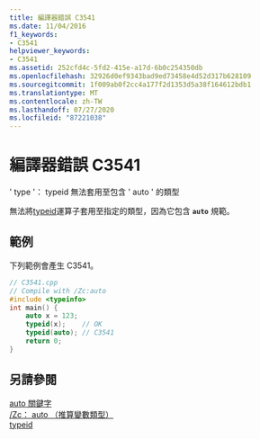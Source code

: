 ```yaml
---
title: 編譯器錯誤 C3541
ms.date: 11/04/2016
f1_keywords:
- C3541
helpviewer_keywords:
- C3541
ms.assetid: 252cfd4c-5fd2-415e-a17d-6b0c254350db
ms.openlocfilehash: 32926d0ef9343bad9ed73458e4d52d317b628109
ms.sourcegitcommit: 1f009ab0f2cc4a177f2d1353d5a38f164612bdb1
ms.translationtype: MT
ms.contentlocale: zh-TW
ms.lasthandoff: 07/27/2020
ms.locfileid: "87221038"
---
```

# <a name="compiler-error-c3541"></a>編譯器錯誤 C3541

' type '： typeid 無法套用至包含 ' auto ' 的類型

無法將[typeid](../../extensions/typeid-cpp-component-extensions.md)運算子套用至指定的類型，因為它包含 **`auto`** 規範。

## <a name="example"></a>範例

下列範例會產生 C3541。

```cpp
// C3541.cpp
// Compile with /Zc:auto
#include <typeinfo>
int main() {
    auto x = 123;
    typeid(x);    // OK
    typeid(auto); // C3541
    return 0;
}
```

## <a name="see-also"></a>另請參閱

[auto 關鍵字](../../cpp/auto-keyword.md)<br/>
[/Zc： auto （推算變數類型）](../../build/reference/zc-auto-deduce-variable-type.md)<br/>
[typeid](../../extensions/typeid-cpp-component-extensions.md)
